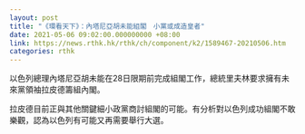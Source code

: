 ```yaml
---
layout: post
title: "《環看天下》：內塔尼亞胡未能組閣　小黨或成造皇者"
date: 2021-05-06 09:02:00.000000000 +08:00
link: https://news.rthk.hk/rthk/ch/component/k2/1589467-20210506.htm
categories: rthk
---
```


以色列總理內塔尼亞胡未能在28日限期前完成組閣工作，總統里夫林要求擁有未來黨領袖拉皮德籌組內閣。

拉皮德目前正與其他關鍵細小政黨商討組閣的可能。有分析對以色列成功組閣不敢樂觀，認為以色列有可能又再需要舉行大選。
